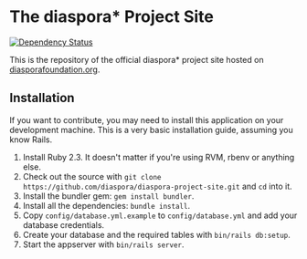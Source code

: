 # The diaspora\* Project Site

[![Dependency Status](https://gemnasium.com/diaspora/diaspora-project-site.png)](https://gemnasium.com/diaspora/diaspora-project-site)

This is the repository of the official diaspora\* project site hosted on [diasporafoundation.org](https://diasporafoundation.org/).

## Installation

If you want to contribute, you may need to install this application on your development machine. This is a very basic installation guide, assuming you know Rails.

1. Install Ruby 2.3. It doesn't matter if you're using RVM, rbenv or anything else.
2. Check out the source with `git clone https://github.com/diaspora/diaspora-project-site.git` and `cd` into it.
3. Install the bundler gem: `gem install bundler`.
4. Install all the dependencies: `bundle install`.
5. Copy `config/database.yml.example` to `config/database.yml` and add your database credentials.
6. Create your database and the required tables with `bin/rails db:setup`.
7. Start the appserver with `bin/rails server`.
